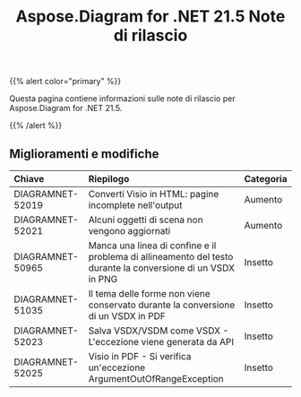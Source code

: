 ﻿---
title: Aspose.Diagram for .NET 21.5 Note di rilascio
type: docs
weight: 8
url: /it/net/aspose-diagram-for-net-21-5-release-notes/
---
{{% alert color="primary" %}} 

Questa pagina contiene informazioni sulle note di rilascio per Aspose.Diagram for .NET 21.5.

{{% /alert %}} 
## **Miglioramenti e modifiche**

|**Chiave**|**Riepilogo**|**Categoria**|
|:- |:- |:- |
|DIAGRAMNET-52019|Converti Visio in HTML: pagine incomplete nell'output|Aumento|
|DIAGRAMNET-52021|Alcuni oggetti di scena non vengono aggiornati|Aumento|
|DIAGRAMNET-50965|Manca una linea di confine e il problema di allineamento del testo durante la conversione di un VSDX in PNG|Insetto|
|DIAGRAMNET-51035|Il tema delle forme non viene conservato durante la conversione di un VSDX in PDF|Insetto|
|DIAGRAMNET-52023|Salva VSDX/VSDM come VSDX - L'eccezione viene generata da API|Insetto|
|DIAGRAMNET-52025|Visio in PDF - Si verifica un'eccezione ArgumentOutOfRangeException|Insetto|




